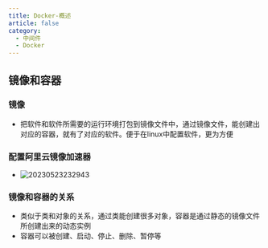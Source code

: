 ```yaml
---
title: Docker-概述
article: false
category:
  - 中间件
  - Docker
---
```

## 镜像和容器
### 镜像
- 把软件和软件所需要的运行环境打包到镜像文件中，通过镜像文件，能创建出对应的容器，就有了对应的软件。便于在linux中配置软件，更为方便
### 配置阿里云镜像加速器
- ![20230523232943](https://blog-image-9943.oss-cn-beijing.aliyuncs.com/20230523232943.png)
### 镜像和容器的关系
- 类似于类和对象的关系，通过类能创建很多对象，容器是通过静态的镜像文件所创建出来的动态实例
 - 容器可以被创建、启动、停止、删除、暂停等